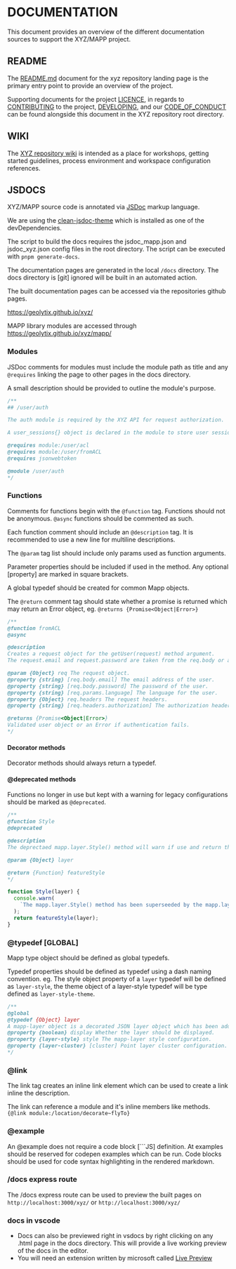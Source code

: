 # DOCUMENTATION

This document provides an overview of the different documentation sources to support the XYZ/MAPP project.

## README

The [README.md](https://github.com/GEOLYTIX/xyz/blob/main/README.md) document for the xyz repository landing page is the primary entry point to provide an overview of the project.

Supporting documents for the project [LICENCE](https://github.com/GEOLYTIX/xyz/blob/main/LICENSE), in regards to [CONTRIBUTING](https://github.com/GEOLYTIX/xyz/blob/main/CONTRIBUTING.md) to the project, [DEVELOPING](https://github.com/GEOLYTIX/xyz/blob/main/DEVELOPING.md), and our [CODE_OF_CONDUCT](https://github.com/GEOLYTIX/xyz/blob/main/CODE_OF_CONDUCT.md) can be found alongside this document in the XYZ repository root directory.

## WIKI

The [XYZ repository wiki](https://github.com/GEOLYTIX/xyz/wiki) is intended as a place for workshops, getting started guidelines, process environment and workspace configuration references.

## JSDOCS

XYZ/MAPP source code is annotated via [JSDoc](https://jsdoc.app/) markup language.

We are using the [clean-jsdoc-theme](https://github.com/ankitskvmdam/clean-jsdoc-theme-example) which is installed as one of the devDependencies.

The script to build the docs requires the jsdoc_mapp.json and jsdoc_xyz.json config files in the root directory. The script can be executed with `pnpm generate-docs`.

The documentation pages are generated in the local `/docs` directory. The docs directory is [git] ignored will be built in an automated action.

The built documentation pages can be accessed via the repositories github pages.

<https://geolytix.github.io/xyz/>

MAPP library modules are accessed through <https://geolytix.github.io/xyz/mapp/>

### Modules

JSDoc comments for modules must include the module path as title and any `@requires` linking the page to other pages in the docs directory.

A small description should be provided to outline the module's purpose.

```js
/**
## /user/auth

The auth module is required by the XYZ API for request authorization.

A user_sessions{} object is declared in the module to store user sessions.

@requires module:/user/acl
@requires module:/user/fromACL
@requires jsonwebtoken

@module /user/auth
*/
```

### Functions

Comments for functions begin with the `@function` tag. Functions should not be anonymous. `@async` functions should be commented as such.

Each function comment should include an `@description` tag. It is recommended to use a new line for multiline descriptions.

The `@param` tag list should include only params used as function arguments.

Parameter properties should be included if used in the method. Any optional [property] are marked in square brackets.

A global typedef should be created for common Mapp objects.

The `@return` comment tag should state whether a promise is returned which may return an Error object, eg. `@returns {Promise<Object|Error>}`

```js
/**
@function fromACL
@async

@description
Creates a request object for the getUser(request) method argument.
The request.email and request.password are taken from the req.body or authorization header.

@param {Object} req The request object.
@property {string} [req.body.email] The email address of the user.
@property {string} [req.body.password] The password of the user.
@property {string} [req.params.language] The language for the user.
@property {Object} req.headers The request headers.
@property {string} [req.headers.authorization] The authorization header containing the email and password.

@returns {Promise<Object|Error>}
Validated user object or an Error if authentication fails.
*/
```

#### Decorator methods

Decorator methods should always return a typedef.

#### @deprecated methods

Functions no longer in use but kept with a warning for legacy configurations should be marked as `@deprecated`.

```js
/**
@function Style
@deprecated

@description
The deprectaed mapp.layer.Style() method will warn if use and return the featureStyle() method which supersedes the Style() method.

@param {Object} layer

@return {Function} featureStyle
*/

function Style(layer) {
  console.warn(
    `The mapp.layer.Style() method has been superseeded by the mapp.layer.featureStyle() method.`,
  );
  return featureStyle(layer);
}
```

### @typedef [GLOBAL]

Mapp type object should be defined as global typedefs.

Typedef properties should be defined as typedef using a dash naming convention. eg. The style object property of a `layer` typedef will be defined as `layer-style`, the theme object of a layer-style typedef will be type defined as `layer-style-theme`.

```js
/**
@global
@typedef {Object} layer
A mapp-layer object is a decorated JSON layer object which has been added to a mapview.
@property {boolean} display Whether the layer should be displayed.
@property {layer-style} style The mapp-layer style configuration.
@property {layer-cluster} [cluster] Point layer cluster configuration.
*/
```

### @link

The link tag creates an inline link element which can be used to create a link inline the description.

The link can reference a module and it's inline members like methods. `{@link module:/location/decorate~flyTo}`

### @example

An @example does not require a code block [\`\`\`JS] definition. At examples should be reserved for codepen examples which can be run. Code blocks should be used for code syntax highlighting in the rendered markdown.

### /docs express route

The /docs express route can be used to preview the built pages on `http://localhost:3000/xyz/` or `http://localhost:3000/xyz/`

### docs in vscode

- Docs can also be previewed right in vsdocs by right clicking on any .html page in the docs directory. This will provide a live working preview of the docs in the editor.
- You will need an extension written by microsoft called [Live Preview](https://marketplace.visualstudio.com/items?itemName=ms-vscode.live-server)
